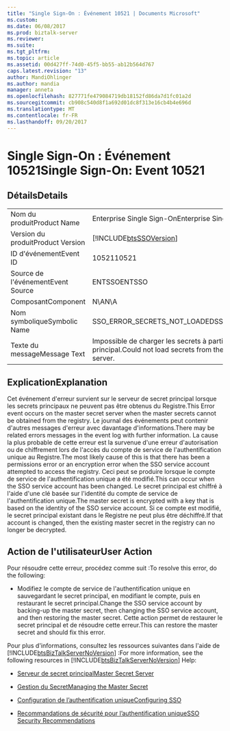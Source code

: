 ```yaml
---
title: "Single Sign-On : Événement 10521 | Documents Microsoft"
ms.custom: 
ms.date: 06/08/2017
ms.prod: biztalk-server
ms.reviewer: 
ms.suite: 
ms.tgt_pltfrm: 
ms.topic: article
ms.assetid: 00d427ff-74d0-45f5-bb55-ab12b564d767
caps.latest.revision: "13"
author: MandiOhlinger
ms.author: mandia
manager: anneta
ms.openlocfilehash: 827771fe479084719db18152fd86da7d1fc01a2d
ms.sourcegitcommit: cb908c540d8f1a692d01dc8f313e16cb4b4e696d
ms.translationtype: MT
ms.contentlocale: fr-FR
ms.lasthandoff: 09/20/2017
---
```

# <a name="single-sign-on-event-10521"></a><span data-ttu-id="eaf44-102">Single Sign-On : Événement 10521</span><span class="sxs-lookup"><span data-stu-id="eaf44-102">Single Sign-On: Event 10521</span></span>
## <a name="details"></a><span data-ttu-id="eaf44-103">Détails</span><span class="sxs-lookup"><span data-stu-id="eaf44-103">Details</span></span>  
  
|||  
|-|-|  
|<span data-ttu-id="eaf44-104">Nom du produit</span><span class="sxs-lookup"><span data-stu-id="eaf44-104">Product Name</span></span>|<span data-ttu-id="eaf44-105">Enterprise Single Sign-On</span><span class="sxs-lookup"><span data-stu-id="eaf44-105">Enterprise Single Sign-On</span></span>|  
|<span data-ttu-id="eaf44-106">Version du produit</span><span class="sxs-lookup"><span data-stu-id="eaf44-106">Product Version</span></span>|[!INCLUDE[btsSSOVersion](../includes/btsssoversion-md.md)]|  
|<span data-ttu-id="eaf44-107">ID d'événement</span><span class="sxs-lookup"><span data-stu-id="eaf44-107">Event ID</span></span>|<span data-ttu-id="eaf44-108">10521</span><span class="sxs-lookup"><span data-stu-id="eaf44-108">10521</span></span>|  
|<span data-ttu-id="eaf44-109">Source de l'événement</span><span class="sxs-lookup"><span data-stu-id="eaf44-109">Event Source</span></span>|<span data-ttu-id="eaf44-110">ENTSSO</span><span class="sxs-lookup"><span data-stu-id="eaf44-110">ENTSSO</span></span>|  
|<span data-ttu-id="eaf44-111">Composant</span><span class="sxs-lookup"><span data-stu-id="eaf44-111">Component</span></span>|<span data-ttu-id="eaf44-112">N\A</span><span class="sxs-lookup"><span data-stu-id="eaf44-112">N\A</span></span>|  
|<span data-ttu-id="eaf44-113">Nom symbolique</span><span class="sxs-lookup"><span data-stu-id="eaf44-113">Symbolic Name</span></span>|<span data-ttu-id="eaf44-114">SSO_ERROR_SECRETS_NOT_LOADED</span><span class="sxs-lookup"><span data-stu-id="eaf44-114">SSO_ERROR_SECRETS_NOT_LOADED</span></span>|  
|<span data-ttu-id="eaf44-115">Texte du message</span><span class="sxs-lookup"><span data-stu-id="eaf44-115">Message Text</span></span>|<span data-ttu-id="eaf44-116">Impossible de charger les secrets à partir du Registre du serveur de secret principal.</span><span class="sxs-lookup"><span data-stu-id="eaf44-116">Could not load secrets from the registry of the master secret server.</span></span>|  
  
## <a name="explanation"></a><span data-ttu-id="eaf44-117">Explication</span><span class="sxs-lookup"><span data-stu-id="eaf44-117">Explanation</span></span>  
 <span data-ttu-id="eaf44-118">Cet événement d'erreur survient sur le serveur de secret principal lorsque les secrets principaux ne peuvent pas être obtenus du Registre.</span><span class="sxs-lookup"><span data-stu-id="eaf44-118">This Error event occurs on the master secret server when the master secrets cannot be obtained from the registry.</span></span> <span data-ttu-id="eaf44-119">Le journal des événements peut contenir d'autres messages d'erreur avec davantage d'informations.</span><span class="sxs-lookup"><span data-stu-id="eaf44-119">There may be related errors messages in the event log with further information.</span></span> <span data-ttu-id="eaf44-120">La cause la plus probable de cette erreur est la survenue d'une erreur d'autorisation ou de chiffrement lors de l'accès du compte de service de l'authentification unique au Registre.</span><span class="sxs-lookup"><span data-stu-id="eaf44-120">The most likely cause of this is that there has been a permissions error or an encryption error when the SSO service account attempted to access the registry.</span></span> <span data-ttu-id="eaf44-121">Ceci peut se produire lorsque le compte de service de l'authentification unique a été modifié.</span><span class="sxs-lookup"><span data-stu-id="eaf44-121">This can occur when the SSO service account has been changed.</span></span> <span data-ttu-id="eaf44-122">Le secret principal est chiffré à l'aide d'une clé basée sur l'identité du compte de service de l'authentification unique.</span><span class="sxs-lookup"><span data-stu-id="eaf44-122">The master secret is encrypted with a key that is based on the identity of the SSO service account.</span></span> <span data-ttu-id="eaf44-123">Si ce compte est modifié, le secret principal existant dans le Registre ne peut plus être déchiffré.</span><span class="sxs-lookup"><span data-stu-id="eaf44-123">If that account is changed, then the existing master secret in the registry can no longer be decrypted.</span></span>  
  
## <a name="user-action"></a><span data-ttu-id="eaf44-124">Action de l'utilisateur</span><span class="sxs-lookup"><span data-stu-id="eaf44-124">User Action</span></span>  
 <span data-ttu-id="eaf44-125">Pour résoudre cette erreur, procédez comme suit :</span><span class="sxs-lookup"><span data-stu-id="eaf44-125">To resolve this error, do the following:</span></span>  
  
-   <span data-ttu-id="eaf44-126">Modifiez le compte de service de l'authentification unique en sauvegardant le secret principal, en modifiant le compte, puis en restaurant le secret principal.</span><span class="sxs-lookup"><span data-stu-id="eaf44-126">Change the SSO service account by backing-up the master secret, then changing the SSO service account, and then restoring the master secret.</span></span> <span data-ttu-id="eaf44-127">Cette action permet de restaurer le secret principal et de résoudre cette erreur.</span><span class="sxs-lookup"><span data-stu-id="eaf44-127">This can restore the master secret and should fix this error.</span></span>  
  
 <span data-ttu-id="eaf44-128">Pour plus d'informations, consultez les ressources suivantes dans l'aide de [!INCLUDE[btsBizTalkServerNoVersion](../includes/btsbiztalkservernoversion-md.md)] :</span><span class="sxs-lookup"><span data-stu-id="eaf44-128">For more information, see the following resources in [!INCLUDE[btsBizTalkServerNoVersion](../includes/btsbiztalkservernoversion-md.md)] Help:</span></span>  
  
-   [<span data-ttu-id="eaf44-129">Serveur de secret principal</span><span class="sxs-lookup"><span data-stu-id="eaf44-129">Master Secret Server</span></span>](../core/master-secret-server.md)  
  
-   [<span data-ttu-id="eaf44-130">Gestion du Secret</span><span class="sxs-lookup"><span data-stu-id="eaf44-130">Managing the Master Secret</span></span>](../core/managing-the-master-secret.md)  
  
-   [<span data-ttu-id="eaf44-131">Configuration de l’authentification unique</span><span class="sxs-lookup"><span data-stu-id="eaf44-131">Configuring SSO</span></span>](../core/configuring-sso.md)  
  
-   [<span data-ttu-id="eaf44-132">Recommandations de sécurité pour l’authentification unique</span><span class="sxs-lookup"><span data-stu-id="eaf44-132">SSO Security Recommendations</span></span>](../core/sso-security-recommendations.md)